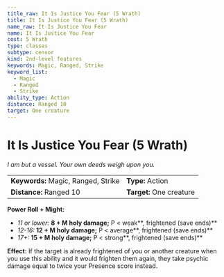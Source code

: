 ```yaml
---
title_raw: It Is Justice You Fear (5 Wrath)
title: It Is Justice You Fear (5 Wrath)
name_raw: It Is Justice You Fear
name: It Is Justice You Fear
cost: 5 Wrath
type: classes
subtype: censor
kind: 2nd-level features
keywords: Magic, Ranged, Strike
keyword_list:
  - Magic
  - Ranged
  - Strike
ability_type: Action
distance: Ranged 10
target: One creature
---
```


# It Is Justice You Fear (5 Wrath)

*I am but a vessel. Your own deeds weigh upon you.*

|                                     |                          |
| :---------------------------------- | :----------------------- |
| **Keywords:** Magic, Ranged, Strike | **Type:** Action         |
| **Distance:** Ranged 10             | **Target:** One creature |

**Power Roll + Might:**

- *11 or lower:* **8 + M holy damage;** P \< weak\*\*, frightened (save ends)\*\*
- *12-16:* **12 + M holy damage;** P \< average\*\*, frightened (save ends)\*\*
- *17+:* **15 + M holy damage;** P \< strong\*\*, frightened (save ends)\*\*

**Effect:** If the target is already frightened of you or another creature when you use this ability and it would frighten them again, they take psychic damage equal to twice your Presence score instead.
